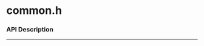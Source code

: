 # common.h

<script type="text/javascript" src="../js/general.js"></script>

### API Description
---

